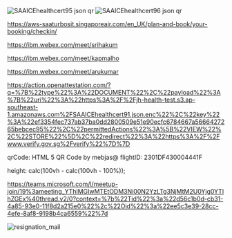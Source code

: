 ![SAAICEhealthcert95 json qr](https://user-images.githubusercontent.com/22941080/123048113-182afb00-d40f-11eb-9275-2c7fcdf31e6a.png)
![SAAICEhealthcert96 json qr](https://user-images.githubusercontent.com/22941080/123048149-237e2680-d40f-11eb-9dd2-809b975df055.png)

https://aws-saaturbosit.singaporeair.com/en_UK/plan-and-book/your-booking/checkin/

https://ibm.webex.com/meet/srihakum

https://ibm.webex.com/meet/kapmalho

https://ibm.webex.com/meet/arukumar

https://action.openattestation.com/?q=%7B%22type%22%3A%22DOCUMENT%22%2C%22payload%22%3A%7B%22uri%22%3A%22https%3A%2F%2Fjh-health-test.s3.ap-southeast-1.amazonaws.com%2FSAAICEhealthcert91.json.enc%22%2C%22key%22%3A%22ef3354fec737ab37ba0dd2800509e51e90ecfc6784667a5666427265bebcec95%22%2C%22permittedActions%22%3A%5B%22VIEW%22%2C%22STORE%22%5D%2C%22redirect%22%3A%22https%3A%2F%2Fwww.verify.gov.sg%2Fverify%22%7D%7D


qrCode: HTML 5 QR Code by mebjas@
flightID: 2301DF430004441F

height: calc(100vh - calc(100vh - 100%));


https://teams.microsoft.com/l/meetup-join/19%3ameeting_YThlMGIwMTEtODM3Ni00N2YzLTg3NjMtM2U0Yjg0YTlhZGEx%40thread.v2/0?context=%7b%22Tid%22%3a%22d56c1b0d-cb31-4a85-93e0-11f8d2a215e0%22%2c%22Oid%22%3a%22ee5c3e39-28cc-4efe-8af8-9198b4ca6559%22%7d

![resignation_mail](https://user-images.githubusercontent.com/22941080/124564109-c728f700-de51-11eb-96c8-642edb235000.JPG)

